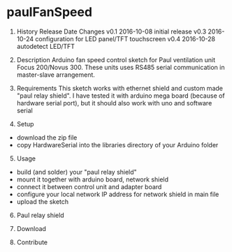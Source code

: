 # paulFanSpeed

1. History
Release		Date		Changes
v0.1		2016-10-08	initial release
v0.3 		2016-10-24	configuration for LED panel/TFT touchscreen
v0.4    2016-10-28  autodetect LED/TFT

2. Description
Arduino fan speed control sketch for Paul ventilation unit Focus 200/Novus 300. These units uses RS485 serial communication in master-slave arrangement.

3. Requirements
This sketch works with ethernet shield and custom made "paul relay shield". I have tested it with arduino mega board (because of hardware serial port), but it should also work with uno and software serial

4. Setup
  * download the zip file
  * copy HardwareSerial into the libraries directory of your Arduino folder

5. Usage
  * build (and solder) your "paul relay shield"
  * mount it together with arduino board, network shield
  * connect it between control unit and adapter board
  * configure your local network IP address for network shield in main file
  * upload the sketch

6. Paul relay shield

7. Download

8. Contribute
